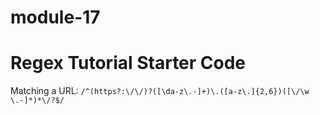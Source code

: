 # module-17

# Regex Tutorial Starter Code

Matching a URL: `/^(https?:\/\/)?([\da-z\.-]+)\.([a-z\.]{2,6})([\/\w \.-]*)*\/?$/` 